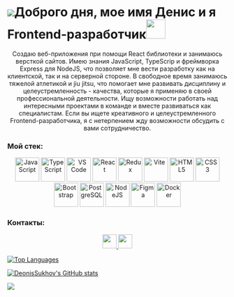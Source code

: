 ![](https://user-images.githubusercontent.com/18350557/176309783-0785949b-9127-417c-8b55-ab5a4333674e.gif)Доброго дня, мое имя Денис и я Frontend-разработчик<img src="https://img.icons8.com/?size=100&id=TTujsELQw5s1&format=png&color=000000" width="44"/> 
=======================================================================================================================================================

<div align='center'> Создаю веб-приложения при помощи React библиотеки и занимаюсь версткой сайтов. Имею знания JavaScript, TypeScrip и фреймворка Express для NodeJS, что позволяет мне вести разработку как на клиентской, так и на серверной стороне. В свободное время занимаюсь тяжелой атлетикой и jiu jitsu, что помогает мне развивать дисциплину и целеустремленность - качества, которые я применяю в своей профессиональной деятельности. Ищу возможности работать над интересными проектами в команде и вместе развиваться как специалистам. Если вы ищете креативного и целеустремленного Frontend-разработчика, я с нетерпением жду возможности обсудить с вами сотрудничество. </div>

### Мой стек:

<p align="center">
<a href="https://developer.mozilla.org/en-US/docs/Web/JavaScript" target="_blank" rel="noreferrer"><img src="https://raw.githubusercontent.com/danielcranney/readme-generator/main/public/icons/skills/javascript-colored.svg" width="55" alt="JavaScript" /></a>  
<a href="https://www.typescriptlang.org/" target="_blank" rel="noreferrer"><img src="https://raw.githubusercontent.com/danielcranney/readme-generator/main/public/icons/skills/typescript-colored.svg" width="55" alt="TypeScript" /></a>
<a href="https://code.visualstudio.com/" target="_blank" rel="noreferrer"><img src="https://raw.githubusercontent.com/danielcranney/readme-generator/main/public/icons/skills/visualstudiocode.svg" width="55" alt="VS Code" /></a>
<a href="https://reactjs.org/" target="_blank" rel="noreferrer"><img src="https://raw.githubusercontent.com/danielcranney/readme-generator/main/public/icons/skills/react-colored.svg" width="55" alt="React" /></a>
<a href="https://redux.js.org/" target="_blank" rel="noreferrer"><img src="https://raw.githubusercontent.com/danielcranney/readme-generator/main/public/icons/skills/redux-colored.svg" width="55" alt="Redux" /></a>
<a href="https://vitejs.dev/" target="_blank" rel="noreferrer"><img src="https://raw.githubusercontent.com/danielcranney/readme-generator/main/public/icons/skills/vite-colored.svg" width="55" alt="Vite" /></a>
<a href="https://developer.mozilla.org/en-US/docs/Glossary/HTML5" target="_blank" rel="noreferrer"><img src="https://raw.githubusercontent.com/danielcranney/readme-generator/main/public/icons/skills/html5-colored.svg" width="55" alt="HTML5" /></a>
<a href="https://www.w3.org/TR/CSS/#css" target="_blank" rel="noreferrer"><img src="https://raw.githubusercontent.com/danielcranney/readme-generator/main/public/icons/skills/css3-colored.svg" width="55" alt="CSS3" /></a>
<a href="https://getbootstrap.com/" target="_blank" rel="noreferrer"><img src="https://raw.githubusercontent.com/danielcranney/readme-generator/main/public/icons/skills/bootstrap-colored.svg" width="55" alt="Bootstrap" /></a>
<a href="https://www.postgresql.org/" target="_blank" rel="noreferrer"><img src="https://raw.githubusercontent.com/danielcranney/readme-generator/main/public/icons/skills/postgresql-colored.svg" width="55" alt="PostgreSQL" /></a>
<a href="https://nodejs.org/en/" target="_blank" rel="noreferrer"><img src="https://raw.githubusercontent.com/danielcranney/readme-generator/main/public/icons/skills/nodejs-colored.svg" width="55" alt="NodeJS" /></a>
<a href="https://www.figma.com/" target="_blank" rel="noreferrer"><img src="https://raw.githubusercontent.com/danielcranney/readme-generator/main/public/icons/skills/figma-colored.svg" width="55" alt="Figma" /></a>
<a href="https://www.docker.com/" target="_blank" rel="noreferrer"><img src="https://raw.githubusercontent.com/danielcranney/readme-generator/main/public/icons/skills/docker-colored.svg" width="55" alt="Docker" /></a> 

</p>

### Контакты:

<p align="center"> 
  <a href="https://t.me/Sukhov33" target="_blank" rel="noreferrer" > <picture> <source width="55" media="(prefers-color-scheme: dark)" srcset="https://img.icons8.com/?size=100&id=oWiuH0jFiU0R&format=png&color=000000" /> <source media="(prefers-color-scheme: light)" srcset="https://raw.githubusercontent.com/danielcranney/readme-generator/main/public/icons/socials/linkedin.svg" /> <img src="https://raw.githubusercontent.com/danielcranney/readme-generator/main/public/icons/socials/linkedin.svg" width="32" height="32" /> </picture> </a>
 <a href="https://www.linkedin.com/in/%D0%B4%D0%B5%D0%BD%D0%B8%D1%81-%D1%81%D1%83%D1%85%D0%BE%D0%B2-84a759363/" target="_blank" rel="noreferrer"> <picture> <source width="55" media="(prefers-color-scheme: dark)" srcset="https://raw.githubusercontent.com/danielcranney/readme-generator/main/public/icons/socials/linkedin.svg" /> <source media="(prefers-color-scheme: light)" srcset="https://raw.githubusercontent.com/danielcranney/readme-generator/main/public/icons/socials/linkedin.svg" /> <img src="https://raw.githubusercontent.com/danielcranney/readme-generator/main/public/icons/socials/linkedin.svg" width="32" height="32" /> </picture> </a>

</p>




<a href="https://github.com/DeonisSukhov" align="left"><img src="https://github-readme-stats.vercel.app/api/top-langs/?username=DeonisSukhov&langs_count=10&title_color=facc15&text_color=22c55e&icon_color=ec4899&bg_color=312e81&hide_border=true&locale=en&custom_title=Top%20%Languages" alt="Top Languages" /></a>


<a href="http://www.github.com/DeonisSukhov"><img src="https://github-readme-stats.vercel.app/api?username=DeonisSukhov&show_icons=true&hide=&count_private=true&title_color=facc15&text_color=22c55e&icon_color=ec4899&bg_color=312e81&hide_border=true&show_icons=true" alt="DeonisSukhov's GitHub stats" /></a></p>

<a href="http://www.github.com/DeonisSukhov"><img src="https://github-readme-streak-stats.herokuapp.com/?user=DeonisSukhov&stroke=22c55e&background=312e81&ring=facc15&fire=facc15&currStreakNum=22c55e&currStreakLabel=facc15&sideNums=22c55e&sideLabels=22c55e&dates=22c55e&hide_border=true" /></a>


